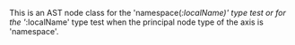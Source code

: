 
This is an AST node class for the 'namespace(*:localName)' type test or for the '*:localName' type test when the principal node type of the axis is 'namespace'.
